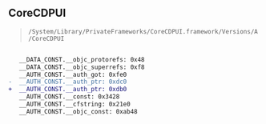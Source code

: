 ## CoreCDPUI

> `/System/Library/PrivateFrameworks/CoreCDPUI.framework/Versions/A/CoreCDPUI`

```diff

   __DATA_CONST.__objc_protorefs: 0x48
   __DATA_CONST.__objc_superrefs: 0xf8
   __AUTH_CONST.__auth_got: 0xfe0
-  __AUTH_CONST.__auth_ptr: 0xdc0
+  __AUTH_CONST.__auth_ptr: 0xdb0
   __AUTH_CONST.__const: 0x3428
   __AUTH_CONST.__cfstring: 0x21e0
   __AUTH_CONST.__objc_const: 0xab48

```
